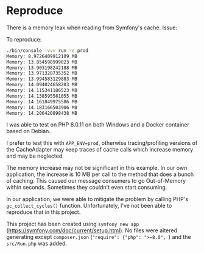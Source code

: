# Reproduce

There is a memory leak when reading from Symfony's cache. Issue: 

To reproduce:

```bash
./bin/console -vvv run -e prod
Memory: 8.9726409912109 MB
Memory: 13.854598999023 MB
Memory: 13.903198242188 MB
Memory: 13.971328735352 MB
Memory: 13.994583129883 MB
Memory: 14.094024658203 MB
Memory: 14.115341186523 MB
Memory: 14.138595581055 MB
Memory: 14.161849975586 MB
Memory: 14.183166503906 MB
Memory: 14.206420898438 MB
```

I was able to test on PHP 8.0.11 on both Windows and a Docker container based on Debian. 

I prefer to test this with `APP_ENV=prod`, otherwise tracing/profiling versions of the CacheAdapter may keep traces of cache calls which increase memory and may be neglected. 

The memory increase may not be significant in this example. In our own application, the increase is 10 MB per call to the method that does a bunch of caching.
This caused our message consumers to go Out-of-Memory within seconds. Sometimes they couldn't even start consuming.

In our application, we were able to mitigate the problem by calling PHP's `gc_collect_cycles()` function. Unfortunately, I've not been able to reproduce that in this project.

This project has been created using `symfony new app` (https://symfony.com/doc/current/setup.html).
No files were altered generating except `composer.json` (`"require": {"php": ">=8.0", `) and the `src/Run.php` was added.

